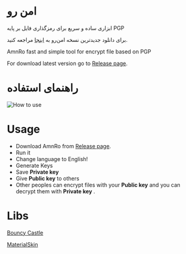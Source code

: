 # امن رو
ابزاری ساده و سریع برای رمزگذاری فایل بر پایه PGP

برای دانلود جدیدترین نسخه امن‌رو به [اینجا](https://github.com/AmnBAN/AmnRo/releases/latest) مراجعه کنید.

AmnRo fast and simple tool for encrypt file based on PGP

For download latest version go to [Release page](https://github.com/AmnBAN/AmnRo/releases/latest).

# راهنمای استفاده

![How to use](https://user-images.githubusercontent.com/50942920/66287105-42f2ba00-e8e1-11e9-8afb-09f2a826b194.gif)

# Usage
- Download AmnRo from [Release page](https://github.com/AmnBAN/AmnRo/releases/latest).
- Run it
- Change language to English!
- Generate Keys
- Save **Private key**
- Give **Public key** to others
- Other peoples can encrypt files with your **Public key** and you can decrypt them with **Private key** .

# Libs

[Bouncy Castle](https://github.com/bcgit/bc-csharp)

[MaterialSkin](https://github.com/giansalex/MaterialSkin)
